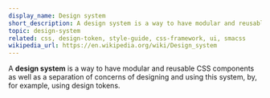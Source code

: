 ```yaml
---
display_name: Design system
short_description: A design system is a way to have modular and reusable CSS components as well as a separation of concerns.
topic: design-system
related: css, design-token, style-guide, css-framework, ui, smacss
wikipedia_url: https://en.wikipedia.org/wiki/Design_system
---
```

A **design system** is a way to have modular and reusable CSS components as well as a separation of concerns of designing and using this system, by, for example, using design tokens.
